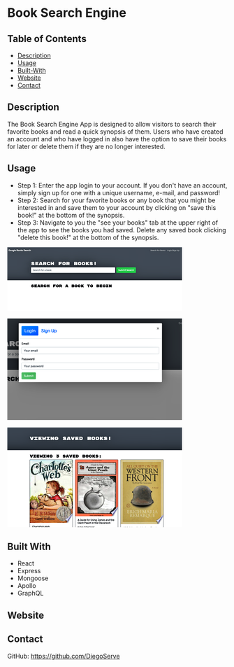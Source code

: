 # Book Search Engine

## Table of Contents

- [Description](#description)
- [Usage](#usage)
- [Built-With](#built-with)
- [Website](#website)
- [Contact](#contact)

## Description

The Book Search Engine App is designed to allow visitors to search their favorite books and read a quick synopsis of them.  Users who have created an account and who have logged in also have the option to save their books for later or delete them if they are no longer interested.

## Usage

- Step 1:  Enter the app login to your account.  If you don't have an account, simply sign up for one with a unique username, e-mail, and password!
- Step 2: Search for your favorite books or any book that you might be interested in and save them to your account by clicking on "save this book!" at the bottom of the synopsis.
- Step 3:  Navigate to you the "see your books" tab at the upper right of the app to see the books you had saved.  Delete any saved book clicking "delete this book!" at the bottom of the synopsis.

![BSE Screenshot 1](./client/src/images/Screenshot%202023-01-10%20at%204.24.08%20PM.png)

![BSE Screenshot 2](./client/src/images/Screenshot%202023-01-10%20at%204.24.27%20PM.png)

![BSE Screenshot 3](./client/src/images/Screenshot%202023-01-10%20at%204.24.55%20PM.png)

## Built With

- React
- Express
- Mongoose
- Apollo
- GraphQL

## Website

## Contact
GitHub:  https://github.com/DiegoServe